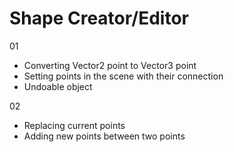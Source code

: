 # Shape Creator/Editor

01
- Converting Vector2 point to Vector3 point
- Setting points in the scene with their connection
- Undoable object

02
- Replacing current points
- Adding new points between two points